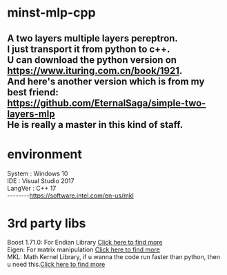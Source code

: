 # minst-mlp-cpp
A two layers multiple layers pereptron.  
I just transport it from python to c++.  
U can download the python version on https://www.ituring.com.cn/book/1921.  
And here's another version which is from my best friend: https://github.com/EternalSaga/simple-two-layers-mlp  
He is really a master in this kind of staff.  
--------
# environment
System : Windows 10  
IDE : Visual Studio 2017  
LangVer : C++ 17  
--------https://software.intel.com/en-us/mkl
# 3rd party libs
Boost 1.71.0: For Endian Library [Click here to find more](https://www.boost.org/)  
Eigen: For matrix manipulation [Click here to find more](http://eigen.tuxfamily.org/dox/group__TutorialMatrixClass.html)  
MKL: Math Kernel Library, if u wanna the code run faster than python, then u need this.[Click here to find more](https://software.intel.com/en-us/mkl)
